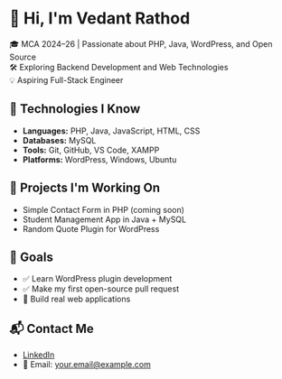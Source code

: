 # 👋 Hi, I'm Vedant Rathod

🎓 MCA 2024–26 | Passionate about PHP, Java, WordPress, and Open Source  
🛠️ Exploring Backend Development and Web Technologies  
💡 Aspiring Full-Stack Engineer

## 🔧 Technologies I Know

- **Languages:** PHP, Java, JavaScript, HTML, CSS
- **Databases:** MySQL
- **Tools:** Git, GitHub, VS Code, XAMPP
- **Platforms:** WordPress, Windows, Ubuntu

## 📂 Projects I'm Working On

- Simple Contact Form in PHP (coming soon)
- Student Management App in Java + MySQL
- Random Quote Plugin for WordPress

## 📌 Goals

- ✅ Learn WordPress plugin development  
- ✅ Make my first open-source pull request  
- 🚀 Build real web applications

## 📬 Contact Me

- [LinkedIn](#)
- 📧 Email: your.email@example.com
